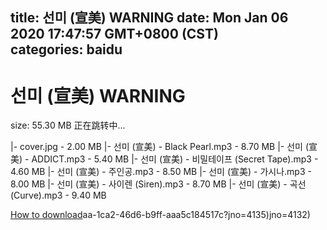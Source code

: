 
title: 선미 (宣美) WARNING
date: Mon Jan 06 2020 17:47:57 GMT+0800 (CST)    
categories: baidu
---

# 선미 (宣美) WARNING
size: 55.30 MB
 正在跳转中...
 
|- cover.jpg - 2.00 MB
|- 선미 (宣美) - Black Pearl.mp3 - 8.70 MB
|- 선미 (宣美) - ADDICT.mp3 - 5.40 MB
|- 선미 (宣美) - 비밀테이프 (Secret Tape).mp3 - 4.60 MB
|- 선미 (宣美) - 주인공.mp3 - 8.50 MB
|- 선미 (宣美) - 가시나.mp3 - 8.00 MB
|- 선미 (宣美) - 사이렌 (Siren).mp3 - 8.70 MB
|- 선미 (宣美) - 곡선 (Curve).mp3 - 9.40 MB

[How to download](https://bpcam.bemobtrk.com/go/2ceec3aa-1ca2-46d6-b9ff-aaa5c184517c?jno=4138)aa-1ca2-46d6-b9ff-aaa5c184517c?jno=4135)jno=4132)